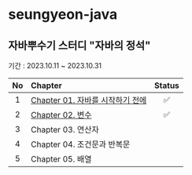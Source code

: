 # seungyeon-java

## 자바뿌수기 스터디 "자바의 정석"

기간 : 2023.10.11 ~ 2023.10.31

| No  | Chapter                                                                                                                                                                                                                           | Status |
|:---:|:----------------------------------------------------------------------------------------------------------------------------------------------------------------------------------------------------------------------------------|:------:|
|  1  | [Chapter 01. 자바를 시작하기 전에](https://github.com/java-kill/seungyeon-java/blob/main/%EC%9E%90%EB%B0%94%EC%9D%98%20%EC%A0%95%EC%84%9D/ch01.%EC%9E%90%EB%B0%94%EB%A5%BC%20%EC%8B%9C%EC%9E%91%ED%95%98%EA%B8%B0%20%EC%A0%84%EC%97%90.md) |✅|
|  2  | [Chapter 02. 변수](https://github.com/java-kill/seungyeon-java/blob/main/%EC%9E%90%EB%B0%94%EC%9D%98%20%EC%A0%95%EC%84%9D/ch02.%20%EB%B3%80%EC%88%98.md)                                                                            |✅|
|  3  | Chapter 03. 연산자                                                                                                                                                                                                                   | |
|  4  | Chapter 04. 조건문과 반복문                                                                                                                                                                                                              | |
|  5  | Chapter 05. 배열                                                                                                                                                                                                                    |||

